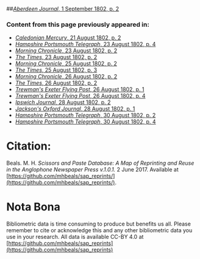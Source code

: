 ##[*Aberdeen Journal*, 1 September 1802, p. 2](https://mhbeals.github.io/sap_html/Aberdeen-Journal/Aberdeen-Journal-1-September-1802-p-2)

### Content from this page previously appeared in:
+ [*Caledonian Mercury*, 21 August 1802, p. 2](https://mhbeals.github.io/sap_html/Caledonian-Mercury/Caledonian-Mercury-21-August-1802-p-2)
+ [*Hampshire Portsmouth Telegraph*, 23 August 1802, p. 4](https://mhbeals.github.io/sap_html/Hampshire-Portsmouth-Telegraph/Hampshire-Portsmouth-Telegraph-23-August-1802-p-4)
+ [*Morning Chronicle*, 23 August 1802, p. 2](https://mhbeals.github.io/sap_html/Morning-Chronicle/Morning-Chronicle-23-August-1802-p-2)
+ [*The Times*, 23 August 1802, p. 2](https://mhbeals.github.io/sap_html/The-Times/The-Times-23-August-1802-p-2)
+ [*Morning Chronicle*, 25 August 1802, p. 2](https://mhbeals.github.io/sap_html/Morning-Chronicle/Morning-Chronicle-25-August-1802-p-2)
+ [*The Times*, 25 August 1802, p. 3](https://mhbeals.github.io/sap_html/The-Times/The-Times-25-August-1802-p-3)
+ [*Morning Chronicle*, 26 August 1802, p. 2](https://mhbeals.github.io/sap_html/Morning-Chronicle/Morning-Chronicle-26-August-1802-p-2)
+ [*The Times*, 26 August 1802, p. 2](https://mhbeals.github.io/sap_html/The-Times/The-Times-26-August-1802-p-2)
+ [*Trewman's Exeter Flying Post*, 26 August 1802, p. 1](https://mhbeals.github.io/sap_html/Trewman's-Exeter-Flying-Post/Trewman's-Exeter-Flying-Post-26-August-1802-p-1)
+ [*Trewman's Exeter Flying Post*, 26 August 1802, p. 4](https://mhbeals.github.io/sap_html/Trewman's-Exeter-Flying-Post/Trewman's-Exeter-Flying-Post-26-August-1802-p-4)
+ [*Ipswich Journal*, 28 August 1802, p. 2](https://mhbeals.github.io/sap_html/Ipswich-Journal/Ipswich-Journal-28-August-1802-p-2)
+ [*Jackson's Oxford Journal*, 28 August 1802, p. 1](https://mhbeals.github.io/sap_html/Jackson's-Oxford-Journal/Jackson's-Oxford-Journal-28-August-1802-p-1)
+ [*Hampshire Portsmouth Telegraph*, 30 August 1802, p. 2](https://mhbeals.github.io/sap_html/Hampshire-Portsmouth-Telegraph/Hampshire-Portsmouth-Telegraph-30-August-1802-p-2)
+ [*Hampshire Portsmouth Telegraph*, 30 August 1802, p. 4](https://mhbeals.github.io/sap_html/Hampshire-Portsmouth-Telegraph/Hampshire-Portsmouth-Telegraph-30-August-1802-p-4)
                    
# Citation: 

Beals. M. H. *Scissors and Paste Database: A Map of Reprinting and Reuse in the Anglophone Newspaper Press v.1.0.1.* 2 June 2017. Available at [https://github.com/mhbeals/sap_reprints/](https://github.com/mhbeals/sap_reprints/). 
                    
# Nota Bona

Bibliometric data is time consuming to produce but benefits us all. Please remember to cite or acknowledge this and any other bibliometric data you use in your research. All data is available CC-BY 4.0 at [https://github.com/mhbeals/sap_reprints](https://github.com/mhbeals/sap_reprints)